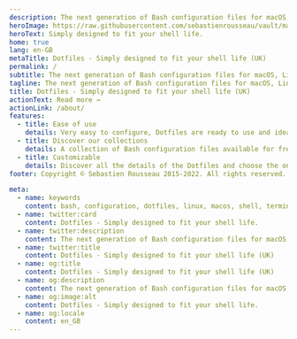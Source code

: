 ```yaml
---
description: The next generation of Bash configuration files for macOS, Linux and Windows. A collection of scripts, aliases, functions you can use to customize your shell.
heroImage: https://raw.githubusercontent.com/sebastienrousseau/vault/main/assets/dotfiles/banners/banner-dotfiles.svg
heroText: Simply designed to fit your shell life.
home: true
lang: en-GB
metaTitle: Dotfiles - Simply designed to fit your shell life (UK)
permalink: /
subtitle: The next generation of Bash configuration files for macOS, Linux and Windows. Dotfiles gives you new ways to do more than ever with your shell.
tagline: The next generation of Bash configuration files for macOS, Linux and Windows. Dotfiles gives you new ways to do more than ever with your shell.
title: Dotfiles - Simply designed to fit your shell life (UK)
actionText: Read more →
actionLink: /about/
features:
  - title: Ease of use
    details: Very easy to configure, Dotfiles are ready to use and ideal for customizing your shell and applications
  - title: Discover our collections
    details: A collection of Bash configuration files available for free
  - title: Customizable
    details: Discover all the details of the Dotfiles and choose the ones you prefer according to your desires
footer: Copyright © Sebastien Rousseau 2015-2022. All rights reserved.

meta:
  - name: keywords
    content: bash, configuration, dotfiles, linux, macos, shell, terminal, windows
  - name: twitter:card
    content: Dotfiles - Simply designed to fit your shell life.
  - name: twitter:description
    content: The next generation of Bash configuration files for macOS, Linux and Windows. Dotfiles gives you new ways to do more than ever with your shell.
  - name: twitter:title
    content: Dotfiles - Simply designed to fit your shell life (UK)
  - name: og:title
    content: Dotfiles - Simply designed to fit your shell life (UK)
  - name: og:description
    content: The next generation of Bash configuration files for macOS, Linux and Windows. Dotfiles gives you new ways to do more than ever with your shell.
  - name: og:image:alt
    content: Dotfiles - Simply designed to fit your shell life.
  - name: og:locale
    content: en_GB
---
```

